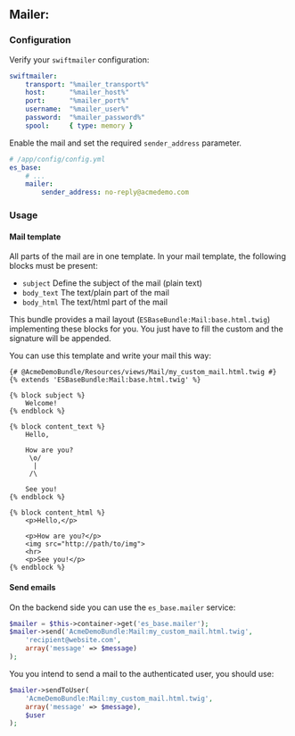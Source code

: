 
## Mailer:

### Configuration

Verify your `swiftmailer` configuration:

```yaml
swiftmailer:
    transport: "%mailer_transport%"
    host:      "%mailer_host%"
    port:      "%mailer_port%"
    username:  "%mailer_user%"
    password:  "%mailer_password%"
    spool:     { type: memory }
```

Enable the mail and set the required `sender_address` parameter.

```yaml
# /app/config/config.yml
es_base:
    # ...
    mailer:
        sender_address: no-reply@acmedemo.com
```

### Usage

#### Mail template

All parts of the mail are in one template.
In your mail template, the following blocks must be present:
- `subject` Define the subject of the mail (plain text)
- `body_text` The text/plain part of the mail
- `body_html` The text/html part of the mail

This bundle provides a mail layout (`ESBaseBundle:Mail:base.html.twig`) implementing these blocks for you.
You just have to fill the custom and the signature will be appended.

You can use this template and write your mail this way:

```django
{# @AcmeDemoBundle/Resources/views/Mail/my_custom_mail.html.twig #}
{% extends 'ESBaseBundle:Mail:base.html.twig' %}

{% block subject %}
	Welcome!
{% endblock %}

{% block content_text %}
	Hello,

	How are you?
	 \o/
	  |
	 /\

	See you!
{% endblock %}

{% block content_html %}
	<p>Hello,</p>

	<p>How are you?</p>
	<img src="http://path/to/img">
	<hr>
	<p>See you!</p>
{% endblock %}
```

#### Send emails

On the backend side you can use the `es_base.mailer` service:

```php
$mailer = $this->container->get('es_base.mailer');
$mailer->send('AcmeDemoBundle:Mail:my_custom_mail.html.twig',
	'recipient@website.com',
	array('message' => $message)
);
```

You you intend to send a mail to the authenticated user, you should use:

```php
$mailer->sendToUser(
	'AcmeDemoBundle:Mail:my_custom_mail.html.twig',
	array('message' => $message),
	$user
);
```
